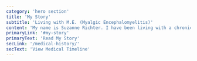 ```yaml
---
category: 'hero section'
title: 'My Story'
subtitle: 'Living with M.E. (Myalgic Encephalomyelitis)'
content: 'My name is Suzanne Richter. I have been living with a chronic disease for 14 years and am currently without a family doctor. My hope is that by writing more about my story, it will spotlight my disease and my urgent request for enhanced medical care and support.'
primaryLink: '#my-story'
primaryText: 'Read My Story'
secLink: '/medical-history/'
secText: 'View Medical Timeline'
---
```

